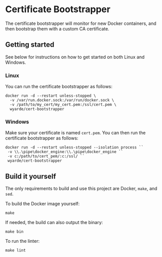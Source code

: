# Certificate Bootstrapper

The certificate bootstrapper will monitor for new Docker containers, and then bootstrap them with a custom CA certificate.

## Getting started

See below for instructions on how to get started on both Linux and Windows.

### Linux

You can run the certificate bootstrapper as follows:

```shell
docker run -d --restart unless-stopped \
  -v /var/run.docker.sock:/var/run/docker.sock \
  -v /path/to/my_cert/my_cert.pem:/ssl/cert.pem \
  wyarde/cert-bootstrapper
```

### Windows

Make sure your certificate is named `cert.pem`. You can then run the certificate bootstrapper as follows:

```shell
docker run -d --restart unless-stopped --isolation process ``
 -v \\.\pipe\docker_engine:\\.\pipe\docker_engine ``
 -v c:/path/to/cert_pem/:c:/ssl/ ``
 wyarde/cert-bootstrapper
```

## Build it yourself

The only requirements to build and use this project are Docker, `make`, and `sed`.

To build the Docker image yourself:

```shell
make
```

If needed, the build can also output the binary:

```shell
make bin
```

To run the linter:

```shell
make lint
```

